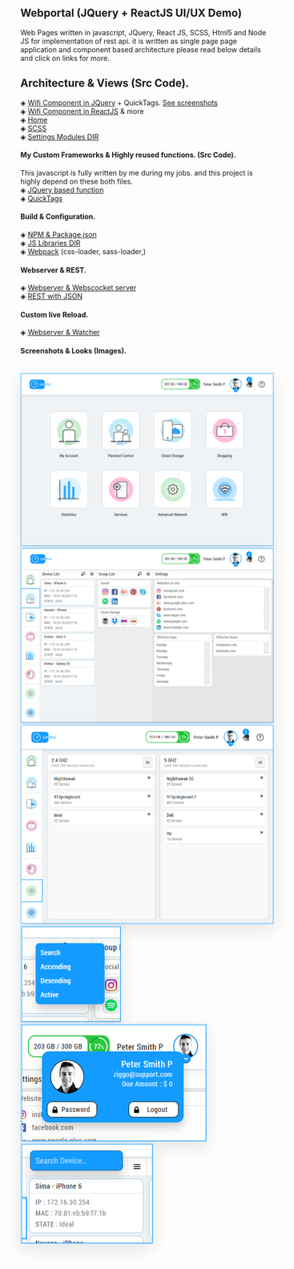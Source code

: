 ## Webportal (JQuery + ReactJS UI/UX Demo)

Web Pages written in javascript, JQuery, React JS, SCSS, Html5 and Node JS for implementation of rest api.
it is written as single page page application and component based architecture please read below details and click on links for more. 

## Architecture & Views (Src Code). 
◈ [Wifi Component in JQuery](https://github.com/KishanV/WebPortal/blob/master/src/settings/wifiSetting/wifiSetting.js)  + QuickTags. [See screenshots](https://github.com/KishanV/WebPortal/blob/master/screenshot/wifi.png)</br>
◈ [Wifi Component in ReactJS](https://github.com/KishanV/WebPortal/blob/master/src/settings/wifiSettingReact/wifiSetting.jsx) & more</br> 
◈ [Home](https://github.com/KishanV/WebPortal/blob/master/src/home/home.js)</br>
◈ [SCSS](https://github.com/KishanV/WebPortal/blob/master/src/home/home.scss)</br>
◈ [Settings Modules DIR](https://github.com/KishanV/WebPortal/tree/master/src/settings)</br>

#### My Custom Frameworks & Highly reused functions. (Src Code).
This javascript is fully written by me during my jobs. and this project is highly depend on these both files.</br>
◈ [JQuery based function](https://github.com/KishanV/WebPortal/blob/master/apis/api.js)</br>
◈ [QuickTags](https://github.com/KishanV/QuickTags)</br>

#### Build &  Configuration. 
◈ [NPM & Package.json](https://github.com/KishanV/WebPortal/blob/master/package.json)</br>
◈ [JS Libraries DIR](https://github.com/KishanV/WebPortal/tree/master/plugins)</br>
◈ [Webpack](https://github.com/KishanV/WebPortal/blob/master/webpack.config.js) (css-loader, sass-loader,)</br>
 
#### Webserver & REST.
◈ [Webserver & Webscocket server](https://github.com/KishanV/WebPortal/blob/master/web.server.js)</br>
◈ [REST with JSON](https://github.com/KishanV/WebPortal/blob/master/web/apis.js)</br>

#### Custom live Reload.
◈ [Webserver & Watcher](https://github.com/KishanV/WebPortal/blob/master/plugins/watcher.js)</br>

#### Screenshots & Looks (Images).
</br>
<img src="https://raw.githubusercontent.com/KishanV/WebPortal/master/screenshot/home.png" class="html" style="max-width:100%;max-width:100%;border: 1px solid #92d1ff;box-shadow: 0 10px 30px 0px rgba(0,0,0,0.1);" />
<img src="https://raw.githubusercontent.com/KishanV/WebPortal/master/screenshot/frame.png" style="max-width:100%;max-width:100%;border: 1px solid #92d1ff;box-shadow: 0 10px 30px 0px rgba(0,0,0,0.1);" />
<img src="https://raw.githubusercontent.com/KishanV/WebPortal/master/screenshot/wifi.png" style="max-width:100%;max-width:100%;border: 1px solid #92d1ff;box-shadow: 0 10px 30px 0px rgba(0,0,0,0.1);" />
<img src="https://raw.githubusercontent.com/KishanV/WebPortal/master/screenshot/list.png" style="max-width:100%;max-width:100%;border: 1px solid #92d1ff;box-shadow: 0 10px 30px 0px rgba(0,0,0,0.1);" />
<img src="https://raw.githubusercontent.com/KishanV/WebPortal/master/screenshot/menu.png"  style="max-width:100%;max-width:100%;border: 1px solid #92d1ff;box-shadow: 0 10px 30px 0px rgba(0,0,0,0.1);" />
<img src="https://raw.githubusercontent.com/KishanV/WebPortal/master/screenshot/search.png"  style="max-width:100%;max-width:100%;border: 1px solid #92d1ff;box-shadow: 0 10px 30px 0px rgba(0,0,0,0.1);" />
